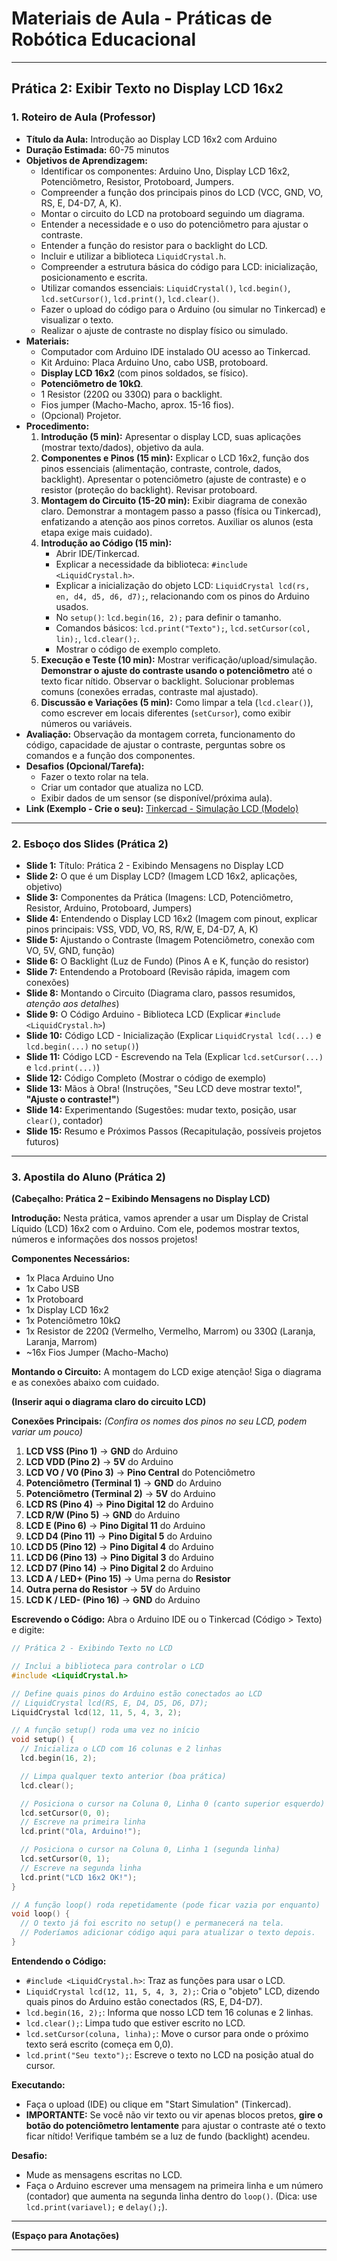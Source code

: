 # Materiais de Aula - Práticas de Robótica Educacional

---

## Prática 2: Exibir Texto no Display LCD 16x2

### 1. Roteiro de Aula (Professor)

*   **Título da Aula:** Introdução ao Display LCD 16x2 com Arduino
*   **Duração Estimada:** 60-75 minutos
*   **Objetivos de Aprendizagem:**
    *   Identificar os componentes: Arduino Uno, Display LCD 16x2, Potenciômetro, Resistor, Protoboard, Jumpers.
    *   Compreender a função dos principais pinos do LCD (VCC, GND, VO, RS, E, D4-D7, A, K).
    *   Montar o circuito do LCD na protoboard seguindo um diagrama.
    *   Entender a necessidade e o uso do potenciômetro para ajustar o contraste.
    *   Entender a função do resistor para o backlight do LCD.
    *   Incluir e utilizar a biblioteca `LiquidCrystal.h`.
    *   Compreender a estrutura básica do código para LCD: inicialização, posicionamento e escrita.
    *   Utilizar comandos essenciais: `LiquidCrystal()`, `lcd.begin()`, `lcd.setCursor()`, `lcd.print()`, `lcd.clear()`.
    *   Fazer o upload do código para o Arduino (ou simular no Tinkercad) e visualizar o texto.
    *   Realizar o ajuste de contraste no display físico ou simulado.
*   **Materiais:**
    *   Computador com Arduino IDE instalado OU acesso ao Tinkercad.
    *   Kit Arduino: Placa Arduino Uno, cabo USB, protoboard.
    *   **Display LCD 16x2** (com pinos soldados, se físico).
    *   **Potenciômetro de 10kΩ**.
    *   1 Resistor (220Ω ou 330Ω) para o backlight.
    *   Fios jumper (Macho-Macho, aprox. 15-16 fios).
    *   (Opcional) Projetor.
*   **Procedimento:**
    1.  **Introdução (5 min):** Apresentar o display LCD, suas aplicações (mostrar texto/dados), objetivo da aula.
    2.  **Componentes e Pinos (15 min):** Explicar o LCD 16x2, função dos pinos essenciais (alimentação, contraste, controle, dados, backlight). Apresentar o potenciômetro (ajuste de contraste) e o resistor (proteção do backlight). Revisar protoboard.
    3.  **Montagem do Circuito (15-20 min):** Exibir diagrama de conexão claro. Demonstrar a montagem passo a passo (física ou Tinkercad), enfatizando a atenção aos pinos corretos. Auxiliar os alunos (esta etapa exige mais cuidado).
    4.  **Introdução ao Código (15 min):**
        *   Abrir IDE/Tinkercad.
        *   Explicar a necessidade da biblioteca: `#include <LiquidCrystal.h>`.
        *   Explicar a inicialização do objeto LCD: `LiquidCrystal lcd(rs, en, d4, d5, d6, d7);`, relacionando com os pinos do Arduino usados.
        *   No `setup()`: `lcd.begin(16, 2);` para definir o tamanho.
        *   Comandos básicos: `lcd.print("Texto");`, `lcd.setCursor(col, lin);`, `lcd.clear();`.
        *   Mostrar o código de exemplo completo.
    5.  **Execução e Teste (10 min):** Mostrar verificação/upload/simulação. **Demonstrar o ajuste do contraste usando o potenciômetro** até o texto ficar nítido. Observar o backlight. Solucionar problemas comuns (conexões erradas, contraste mal ajustado).
    6.  **Discussão e Variações (5 min):** Como limpar a tela (`lcd.clear()`), como escrever em locais diferentes (`setCursor`), como exibir números ou variáveis.
*   **Avaliação:** Observação da montagem correta, funcionamento do código, capacidade de ajustar o contraste, perguntas sobre os comandos e a função dos componentes.
*   **Desafios (Opcional/Tarefa):**
    *   Fazer o texto rolar na tela.
    *   Criar um contador que atualiza no LCD.
    *   Exibir dados de um sensor (se disponível/próxima aula).
*   **Link (Exemplo - Crie o seu):** [Tinkercad - Simulação LCD (Modelo)](https://www.tinkercad.com/things/axQyQwNe3Oo-pratica-3-exibindo-texto-no-display-lcd-?sharecode=x3RH2m_dnhd13T1wHZqqmJo9ugdjAWkzOF6MY5zwe5Y) 

---

### 2. Esboço dos Slides (Prática 2)

*   **Slide 1:** Título: Prática 2 - Exibindo Mensagens no Display LCD
*   **Slide 2:** O que é um Display LCD? (Imagem LCD 16x2, aplicações, objetivo)
*   **Slide 3:** Componentes da Prática (Imagens: LCD, Potenciômetro, Resistor, Arduino, Protoboard, Jumpers)
*   **Slide 4:** Entendendo o Display LCD 16x2 (Imagem com pinout, explicar pinos principais: VSS, VDD, VO, RS, R/W, E, D4-D7, A, K)
*   **Slide 5:** Ajustando o Contraste (Imagem Potenciômetro, conexão com VO, 5V, GND, função)
*   **Slide 6:** O Backlight (Luz de Fundo) (Pinos A e K, função do resistor)
*   **Slide 7:** Entendendo a Protoboard (Revisão rápida, imagem com conexões)
*   **Slide 8:** Montando o Circuito (Diagrama claro, passos resumidos, *atenção aos detalhes*)
*   **Slide 9:** O Código Arduino - Biblioteca LCD (Explicar `#include <LiquidCrystal.h>`)
*   **Slide 10:** Código LCD - Inicialização (Explicar `LiquidCrystal lcd(...)` e `lcd.begin(...)` no `setup()`)
*   **Slide 11:** Código LCD - Escrevendo na Tela (Explicar `lcd.setCursor(...)` e `lcd.print(...)`)
*   **Slide 12:** Código Completo (Mostrar o código de exemplo)
*   **Slide 13:** Mãos à Obra! (Instruções, "Seu LCD deve mostrar texto!", **"Ajuste o contraste!"**)
*   **Slide 14:** Experimentando (Sugestões: mudar texto, posição, usar `clear()`, contador)
*   **Slide 15:** Resumo e Próximos Passos (Recapitulação, possíveis projetos futuros)

---

### 3. Apostila do Aluno (Prática 2)

**(Cabeçalho: Prática 2 – Exibindo Mensagens no Display LCD)**

**Introdução:**
Nesta prática, vamos aprender a usar um Display de Cristal Líquido (LCD) 16x2 com o Arduino. Com ele, podemos mostrar textos, números e informações dos nossos projetos!

**Componentes Necessários:**
*   1x Placa Arduino Uno
*   1x Cabo USB
*   1x Protoboard
*   1x Display LCD 16x2
*   1x Potenciômetro 10kΩ
*   1x Resistor de 220Ω (Vermelho, Vermelho, Marrom) ou 330Ω (Laranja, Laranja, Marrom)
*   ~16x Fios Jumper (Macho-Macho)

**Montando o Circuito:**
A montagem do LCD exige atenção! Siga o diagrama e as conexões abaixo com cuidado.

**(Inserir aqui o diagrama claro do circuito LCD)**

**Conexões Principais:**
*(Confira os nomes dos pinos no seu LCD, podem variar um pouco)*
1.  **LCD VSS (Pino 1)** -> **GND** do Arduino
2.  **LCD VDD (Pino 2)** -> **5V** do Arduino
3.  **LCD VO / V0 (Pino 3)** -> **Pino Central** do Potenciômetro
4.  **Potenciômetro (Terminal 1)** -> **GND** do Arduino
5.  **Potenciômetro (Terminal 2)** -> **5V** do Arduino
6.  **LCD RS (Pino 4)** -> **Pino Digital 12** do Arduino
7.  **LCD R/W (Pino 5)** -> **GND** do Arduino
8.  **LCD E (Pino 6)** -> **Pino Digital 11** do Arduino
9.  **LCD D4 (Pino 11)** -> **Pino Digital 5** do Arduino
10. **LCD D5 (Pino 12)** -> **Pino Digital 4** do Arduino
11. **LCD D6 (Pino 13)** -> **Pino Digital 3** do Arduino
12. **LCD D7 (Pino 14)** -> **Pino Digital 2** do Arduino
13. **LCD A / LED+ (Pino 15)** -> Uma perna do **Resistor**
14. **Outra perna do Resistor** -> **5V** do Arduino
15. **LCD K / LED- (Pino 16)** -> **GND** do Arduino

**Escrevendo o Código:**
Abra o Arduino IDE ou o Tinkercad (Código > Texto) e digite:

```c++
// Prática 2 - Exibindo Texto no LCD

// Inclui a biblioteca para controlar o LCD
#include <LiquidCrystal.h>

// Define quais pinos do Arduino estão conectados ao LCD
// LiquidCrystal lcd(RS, E, D4, D5, D6, D7);
LiquidCrystal lcd(12, 11, 5, 4, 3, 2);

// A função setup() roda uma vez no início
void setup() {
  // Inicializa o LCD com 16 colunas e 2 linhas
  lcd.begin(16, 2);

  // Limpa qualquer texto anterior (boa prática)
  lcd.clear();

  // Posiciona o cursor na Coluna 0, Linha 0 (canto superior esquerdo)
  lcd.setCursor(0, 0);
  // Escreve na primeira linha
  lcd.print("Ola, Arduino!");

  // Posiciona o cursor na Coluna 0, Linha 1 (segunda linha)
  lcd.setCursor(0, 1);
  // Escreve na segunda linha
  lcd.print("LCD 16x2 OK!");
}

// A função loop() roda repetidamente (pode ficar vazia por enquanto)
void loop() {
  // O texto já foi escrito no setup() e permanecerá na tela.
  // Poderíamos adicionar código aqui para atualizar o texto depois.
}
```

**Entendendo o Código:**
*   `#include <LiquidCrystal.h>`: Traz as funções para usar o LCD.
*   `LiquidCrystal lcd(12, 11, 5, 4, 3, 2);`: Cria o "objeto" LCD, dizendo quais pinos do Arduino estão conectados (RS, E, D4-D7).
*   `lcd.begin(16, 2);`: Informa que nosso LCD tem 16 colunas e 2 linhas.
*   `lcd.clear();`: Limpa tudo que estiver escrito no LCD.
*   `lcd.setCursor(coluna, linha);`: Move o cursor para onde o próximo texto será escrito (começa em 0,0).
*   `lcd.print("Seu texto");`: Escreve o texto no LCD na posição atual do cursor.

**Executando:**
*   Faça o upload (IDE) ou clique em "Start Simulation" (Tinkercad).
*   **IMPORTANTE:** Se você não vir texto ou vir apenas blocos pretos, **gire o botão do potenciômetro lentamente** para ajustar o contraste até o texto ficar nítido! Verifique também se a luz de fundo (backlight) acendeu.

**Desafio:**
*   Mude as mensagens escritas no LCD.
*   Faça o Arduino escrever uma mensagem na primeira linha e um número (contador) que aumenta na segunda linha dentro do `loop()`. (Dica: use `lcd.print(variavel);` e `delay();`).

---
**(Espaço para Anotações)**

---